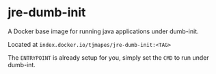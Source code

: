 # jre-dumb-init

A Docker base image for running java applications under dumb-init.

Located at `index.docker.io/tjmapes/jre-dumb-init:<TAG>`

The `ENTRYPOINT` is already setup for you, simply set the `CMD` to run under dumb-int.
